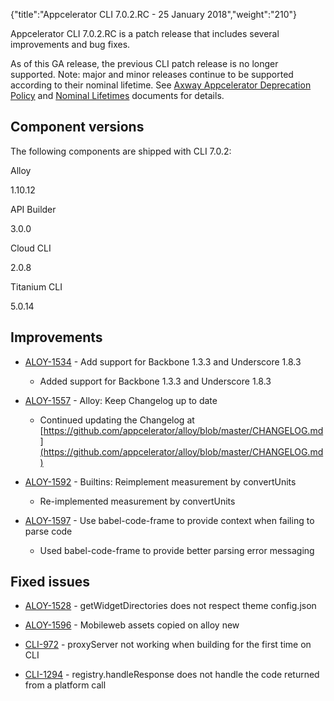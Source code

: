 {"title":"Appcelerator CLI 7.0.2.RC - 25 January 2018","weight":"210"} 

Appcelerator CLI 7.0.2.RC is a patch release that includes several improvements and bug fixes.

As of this GA release, the previous CLI patch release is no longer supported. Note: major and minor releases continue to be supported according to their nominal lifetime. See [Axway Appcelerator Deprecation Policy](/docs/appc/AMPLIFY_Appcelerator_Services_Overview/Axway_Appcelerator_Deprecation_Policy/) and [Nominal Lifetimes](/docs/appc/AMPLIFY_Appcelerator_Services_Overview/Axway_Appcelerator_Product_Lifecycle/#NominalLifetimes) documents for details.

## Component versions

The following components are shipped with CLI 7.0.2:

Alloy

1.10.12

API Builder

3.0.0

Cloud CLI

2.0.8

Titanium CLI

5.0.14

## Improvements

*   [ALOY-1534](https://jira.appcelerator.org/browse/ALOY-1534) - Add support for Backbone 1.3.3 and Underscore 1.8.3
    
    *   Added support for Backbone 1.3.3 and Underscore 1.8.3
        
*   [ALOY-1557](https://jira.appcelerator.org/browse/ALOY-1557) - Alloy: Keep Changelog up to date
    
    *   Continued updating the Changelog at [https://github.com/appcelerator/alloy/blob/master/CHANGELOG.md](https://github.com/appcelerator/alloy/blob/master/CHANGELOG.md)
        
*   [ALOY-1592](https://jira.appcelerator.org/browse/ALOY-1592) - Builtins: Reimplement measurement by convertUnits
    
    *   Re-implemented measurement by convertUnits
        
*   [ALOY-1597](https://jira.appcelerator.org/browse/ALOY-1597) - Use babel-code-frame to provide context when failing to parse code
    
    *   Used babel-code-frame to provide better parsing error messaging
        

## Fixed issues

*   [ALOY-1528](https://jira.appcelerator.org/browse/ALOY-1528) - getWidgetDirectories does not respect theme config.json
    
*   [ALOY-1596](https://jira.appcelerator.org/browse/ALOY-1596) - Mobileweb assets copied on alloy new
    
*   [CLI-972](https://jira.appcelerator.org/browse/CLI-972) - proxyServer not working when building for the first time on CLI
    
*   [CLI-1294](https://jira.appcelerator.org/browse/CLI-1294) - registry.handleResponse does not handle the code returned from a platform call
